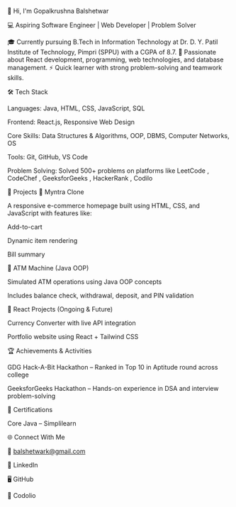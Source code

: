 👋 Hi, I'm Gopalkrushna Balshetwar

💻 Aspiring Software Engineer | Web Developer | Problem Solver

🎓 Currently pursuing B.Tech in Information Technology at Dr. D. Y. Patil Institute of Technology, Pimpri (SPPU) with a CGPA of 8.7.
🚀 Passionate about React development, programming, web technologies, and database management.
⚡ Quick learner with strong problem-solving and teamwork skills.

🛠️ Tech Stack

Languages: Java, HTML, CSS, JavaScript, SQL

Frontend: React.js, Responsive Web Design

Core Skills: Data Structures & Algorithms, OOP, DBMS, Computer Networks, OS

Tools: Git, GitHub, VS Code

Problem Solving: Solved 500+ problems on platforms like LeetCode
, CodeChef
, GeeksforGeeks
, HackerRank
, Codilo

📌 Projects
🔹 Myntra Clone

A responsive e-commerce homepage built using HTML, CSS, and JavaScript with features like:

Add-to-cart

Dynamic item rendering

Bill summary

🔹 ATM Machine (Java OOP)

Simulated ATM operations using Java OOP concepts

Includes balance check, withdrawal, deposit, and PIN validation

🔹 React Projects (Ongoing & Future)

Currency Converter with live API integration

Portfolio website using React + Tailwind CSS

🏆 Achievements & Activities

GDG Hack-A-Bit Hackathon – Ranked in Top 10 in Aptitude round across college

GeeksforGeeks Hackathon – Hands-on experience in DSA and interview problem-solving

📜 Certifications

Core Java – Simplilearn

🌐 Connect With Me

📧 balshetwark@gmail.com

💼 LinkedIn

🖥️ GitHub

🏅 Codolio

